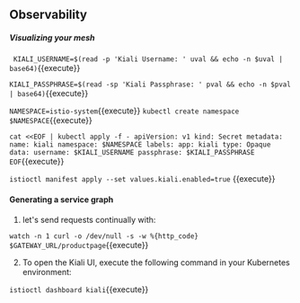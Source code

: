 ## Observability 

##### Visualizing your mesh

` KIALI_USERNAME=$(read -p 'Kiali Username: ' uval && echo -n $uval | base64)`{{execute}}

`KIALI_PASSPHRASE=$(read -sp 'Kiali Passphrase: ' pval && echo -n $pval | base64)`{{execute}}

`NAMESPACE=istio-system`{{execute}}
`kubectl create namespace $NAMESPACE`{{execute}}

`cat <<EOF | kubectl apply -f -
apiVersion: v1
kind: Secret
metadata:
  name: kiali
  namespace: $NAMESPACE
  labels:
    app: kiali
type: Opaque
data:
  username: $KIALI_USERNAME
  passphrase: $KIALI_PASSPHRASE
EOF`{{execute}}


`istioctl manifest apply --set values.kiali.enabled=true` {{execute}}

#### Generating a service graph

1. let's send requests continually with:

`watch -n 1 curl -o /dev/null -s -w %{http_code} $GATEWAY_URL/productpage`{{execute}}

2. To open the Kiali UI, execute the following command in your Kubernetes environment:
   
`istioctl dashboard kiali`{{execute}}
